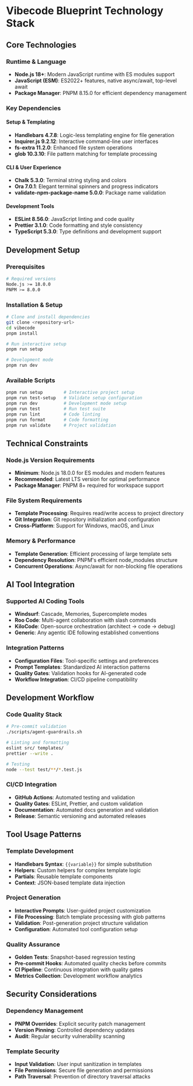 # Vibecode Blueprint Technology Stack

## Core Technologies

### Runtime & Language

- **Node.js 18+**: Modern JavaScript runtime with ES modules support
- **JavaScript (ESM)**: ES2022+ features, native async/await, top-level await
- **Package Manager**: PNPM 8.15.0 for efficient dependency management

### Key Dependencies

#### Setup & Templating

- **Handlebars 4.7.8**: Logic-less templating engine for file generation
- **Inquirer.js 9.2.12**: Interactive command-line user interfaces
- **fs-extra 11.2.0**: Enhanced file system operations
- **glob 10.3.10**: File pattern matching for template processing

#### CLI & User Experience

- **Chalk 5.3.0**: Terminal string styling and colors
- **Ora 7.0.1**: Elegant terminal spinners and progress indicators
- **validate-npm-package-name 5.0.0**: Package name validation

#### Development Tools

- **ESLint 8.56.0**: JavaScript linting and code quality
- **Prettier 3.1.0**: Code formatting and style consistency
- **TypeScript 5.3.0**: Type definitions and development support

## Development Setup

### Prerequisites

```bash
# Required versions
Node.js >= 18.0.0
PNPM >= 8.0.0
```

### Installation & Setup

```bash
# Clone and install dependencies
git clone <repository-url>
cd vibecode
pnpm install

# Run interactive setup
pnpm run setup

# Development mode
pnpm run dev
```

### Available Scripts

```bash
pnpm run setup        # Interactive project setup
pnpm run test-setup   # Validate setup configuration
pnpm run dev          # Development mode setup
pnpm run test         # Run test suite
pnpm run lint         # Code linting
pnpm run format       # Code formatting
pnpm run validate     # Project validation
```

## Technical Constraints

### Node.js Version Requirements

- **Minimum**: Node.js 18.0.0 for ES modules and modern features
- **Recommended**: Latest LTS version for optimal performance
- **Package Manager**: PNPM 8+ required for workspace support

### File System Requirements

- **Template Processing**: Requires read/write access to project directory
- **Git Integration**: Git repository initialization and configuration
- **Cross-Platform**: Support for Windows, macOS, and Linux

### Memory & Performance

- **Template Generation**: Efficient processing of large template sets
- **Dependency Resolution**: PNPM's efficient node_modules structure
- **Concurrent Operations**: Async/await for non-blocking file operations

## AI Tool Integration

### Supported AI Coding Tools

- **Windsurf**: Cascade, Memories, Supercomplete modes
- **Roo Code**: Multi-agent collaboration with slash commands  
- **KiloCode**: Open-source orchestration (architect → code → debug)
- **Generic**: Any agentic IDE following established conventions

### Integration Patterns

- **Configuration Files**: Tool-specific settings and preferences
- **Prompt Templates**: Standardized AI interaction patterns
- **Quality Gates**: Validation hooks for AI-generated code
- **Workflow Integration**: CI/CD pipeline compatibility

## Development Workflow

### Code Quality Stack

```bash
# Pre-commit validation
./scripts/agent-guardrails.sh

# Linting and formatting
eslint src/ templates/
prettier --write .

# Testing
node --test test/**/*.test.js
```

### CI/CD Integration

- **GitHub Actions**: Automated testing and validation
- **Quality Gates**: ESLint, Prettier, and custom validation
- **Documentation**: Automated docs generation and validation
- **Release**: Semantic versioning and automated releases

## Tool Usage Patterns

### Template Development

- **Handlebars Syntax**: `{{variable}}` for simple substitution
- **Helpers**: Custom helpers for complex template logic
- **Partials**: Reusable template components
- **Context**: JSON-based template data injection

### Project Generation

- **Interactive Prompts**: User-guided project customization
- **File Processing**: Batch template processing with glob patterns
- **Validation**: Post-generation project structure validation
- **Configuration**: Automated tool configuration setup

### Quality Assurance

- **Golden Tests**: Snapshot-based regression testing
- **Pre-commit Hooks**: Automated quality checks before commits
- **CI Pipeline**: Continuous integration with quality gates
- **Metrics Collection**: Development workflow analytics

## Security Considerations

### Dependency Management

- **PNPM Overrides**: Explicit security patch management
- **Version Pinning**: Controlled dependency updates
- **Audit**: Regular security vulnerability scanning

### Template Security

- **Input Validation**: User input sanitization in templates
- **File Permissions**: Secure file generation and permissions
- **Path Traversal**: Prevention of directory traversal attacks
